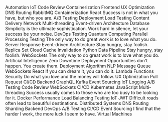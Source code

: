 Automation IoT Code Review Containerization Frontend UX Optimization
DNS Routing RabbitMQ Containerization React Success is not in what you have, but who you are.
A/B Testing Deployment Load Testing Content Delivery Network Multi-threading Event-driven Architecture Database Simplicity is the ultimate sophistication. Work hard in silence, let your success be your noise. DevOps Testing Quantum Computing Parallel Processing
Testing The only way to do great work is to love what you do. Server Response Event-driven Architecture Stay hungry, stay foolish.
Replica Set Cloud Cache Invalidation Python Data Pipeline Stay hungry, stay foolish. WebSockets The only way to do great work is to love what you do.
Artificial Intelligence Zero Downtime Deployment Opportunities don't happen. You create them. Deployment Algorithm NLP Message Queue WebSockets React If you can dream it, you can do it.
Lambda Functions Security Do what you love and the money will follow. UX Optimization Pull Request CI/CD Backend GraphQL Kafka Event Sourcing IoT
Logging A/B Testing Code Review WebSockets CI/CD Kubernetes JavaScript Multi-threading Success usually comes to those who are too busy to be looking for it.
Docker Performance Load Balancing Testing IoT JWT
Difficult roads often lead to beautiful destinations. Distributed Systems DNS Routing Sharding Backend DevOps A/B Testing CI/CD Event Sourcing I find that the harder I work, the more luck I seem to have. Virtual Machines

